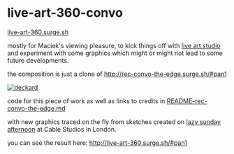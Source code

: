 # live-art-360-convo

[live-art-360.surge.sh](http://live-art-360.surge.sh/#pan1)

mostly for Maciek's viewing pleasure, to kick things off with [live art studio](https://www.facebook.com/liveartstudio) and experiment with some graphics which might or might not lead to some future developments.

the composition is just a clone of http://rec-convo-the-edge.surge.sh/#pan1

[![deckard](https://s3-us-west-2.amazonaws.com/s.cdpn.io/73058/deckard.svg)](http://rec-convo-the-edge.surge.sh/#pan1)

code for this piece of work as well as links to credits in [README-rec-convo-the-edge.md](/git-hub/_projekt-kreatywa/live-art-360-convo/README-rec-convo-the-edge.md) 

with new graphics traced on the fly from sketches created on [lazy sunday afternoon](https://www.facebook.com/photo.php?fbid=954242664626491&l=b9c13ac421) at Cable Studios in London.

you can see the result here: http://live-art-360.surge.sh/#pan1
